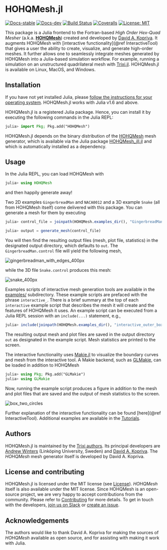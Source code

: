 # HOHQMesh.jl

[![Docs-stable](https://img.shields.io/badge/docs-stable-blue.svg)](https://trixi-framework.github.io/HOHQMesh.jl/stable)
[![Docs-dev](https://img.shields.io/badge/docs-dev-blue.svg)](https://trixi-framework.github.io/HOHQMesh.jl/dev)
[![Build Status](https://github.com/trixi-framework/HOHQMesh.jl/workflows/CI/badge.svg)](https://github.com/trixi-framework/HOHQMesh.jl/actions?query=workflow%3ACI)
[![Coveralls](https://coveralls.io/repos/github/trixi-framework/HOHQMesh.jl/badge.svg?branch=main)](https://coveralls.io/github/trixi-framework/HOHQMesh.jl?branch=main)
[![License: MIT](https://img.shields.io/badge/License-MIT-success.svg)](https://opensource.org/licenses/MIT)

This package is a Julia frontend to the Fortran-based *High Order Hex-Quad Mesher*
(a.k.a. [**HOHQMesh**](https://github.com/trixi-framework/HOHQMesh)) created and developed by
[David A. Kopriva](https://www.math.fsu.edu/~kopriva/). It augments HOHQMesh with
[interactive functionality](@ref InteractiveTool) that gives a user the ability to create, visualize,
and generate high-order meshes.
It further allows one to seamlessly integrate meshes generated by HOHQMesh into a Julia-based simulation workflow.
For example, running a simulation on an unstructured quadrilateral mesh
with [Trixi.jl](https://trixi-framework.github.io/Trixi.jl/stable/tutorials/hohqmesh_tutorial/).
HOHQMesh.jl is available on Linux, MacOS, and Windows.


## Installation
If you have not yet installed Julia, please [follow the instructions for your
operating system](https://julialang.org/downloads/platform/). HOHQMesh.jl works
with Julia v1.6 and above.

HOHQMesh.jl is a registered Julia package. Hence, you can install it by executing
the following commands in the Julia REPL:
```julia
julia> import Pkg; Pkg.add("HOHQMesh")
```
HOHQMesh.jl depends on the binary distribution of the
[HOHQMesh](https://github.com/trixi-framework/HOHQMesh)
mesh generator, which is available via the Julia package
[HOHQMesh_jll.jl](https://github.com/JuliaBinaryWrappers/HOHQMesh_jll.jl)
and which is automatically installed as a dependency.

## Usage
In the Julia REPL, you can load HOHQMesh with
```julia
julia> using HOHQMesh
```
and then happily generate away!

Two 2D examples `GingerbreadMan` and `NACA0012` and a 3D example `Snake` (all
from HOHQMesh itself) come delivered with this package. You can generate a
mesh for them by executing
```julia
julia> control_file = joinpath(HOHQMesh.examples_dir(), "GingerbreadMan.control")

julia> output = generate_mesh(control_file)
```
You will then find the resulting output files (mesh, plot file, statistics) in
the designated output directory, which defaults to `out`. The
`GingerbreadMan.control` file will yield the following mesh,

![gingerbreadman_with_edges_400px](https://user-images.githubusercontent.com/3637659/117241938-80f4ee80-ae34-11eb-854a-ebebcd0b9d88.png)

while the 3D file `Snake.control` produces this mesh:

![snake_400px](https://user-images.githubusercontent.com/3637659/117241963-8ce0b080-ae34-11eb-9b79-d091807d9a23.png)

Examples scripts of interactive mesh generation tools are available in the
[examples/](https://github.com/trixi-framework/HOHQMesh.jl/tree/main/examples) subdirectory.
These example scripts are prefaced with the phrase `interactive_`.
There is a brief summary at the top of each `interactive` example script that describes
the mesh it will create and the features of HOHQMesh it uses.
An example script can be executed from a Julia REPL session with an `include(...)` statement, e.g.,
```julia
julia> include(joinpath(HOHQMesh.examples_dir(), "interactive_outer_box_two_circles.jl"))
```
The resulting output mesh and plot files are saved in the output directory `out` as
designated in the example script. Mesh statistics are printed to the screen.

The interactive functionality uses [Makie.jl](https://github.com/JuliaPlots/Makie.jl/)
to visualize the boundary curves and mesh from the interactive tool. A Makie backend, such as
[GLMakie](https://github.com/JuliaPlots/GLMakie.jl/), can
be loaded in addition to HOHQMesh
```julia
julia> using Pkg; Pkg.add("GLMakie")
julia> using GLMakie
```
Now, running the example script produces a figure in addition to the mesh and plot
files that are saved and the output of mesh statistics to the screen.

![box_two_circles](https://user-images.githubusercontent.com/25242486/174244295-40d31df3-981e-4375-bc3a-af0a43737710.png)

Further explanation of the interactive functionality can be found [here](@ref InteractiveTool).
Additional examples are available in the [Tutorials](@ref).

## Authors
HOHQMesh.jl is maintained by the
[Trixi authors](https://github.com/trixi-framework/Trixi.jl/blob/main/AUTHORS.md).
Its principal developers are [Andrew Winters](https://liu.se/en/employee/andwi94)
(Linköping University, Sweden) and [David A. Kopriva](https://www.math.fsu.edu/~kopriva/).
The *HOHQMesh* mesh generator itself is developed by David A. Kopriva.


## License and contributing
HOHQMesh.jl is licensed under the MIT license (see [License](@ref)).
*HOHQMesh* itself is also available under the MIT license.
Since HOHQMesh is an open-source project, we are very happy to accept contributions
from the community. Please refer to [Contributing](@ref) for more details.
To get in touch with the developers,
[join us on Slack](https://join.slack.com/t/trixi-framework/shared_invite/zt-sgkc6ppw-6OXJqZAD5SPjBYqLd8MU~g)
or [create an issue](https://github.com/trixi-framework/HOHQMesh.jl/issues/new).


## Acknowledgements
The authors would like to thank David A. Kopriva for making the sources of
*HOHQMesh* available as open source, and for assisting with making it work with
Julia.
